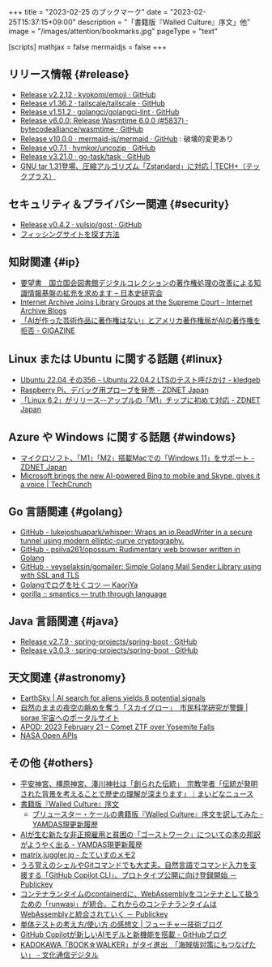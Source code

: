 +++
title = "2023-02-25 のブックマーク"
date =  "2023-02-25T15:37:15+09:00"
description = "「書籍版『Walled Culture』序文」他"
image = "/images/attention/bookmarks.jpg"
pageType = "text"

[scripts]
  mathjax = false
  mermaidjs = false
+++

## リリース情報 {#release}

- [Release v2.2.12 · kyokomi/emoji · GitHub](https://github.com/kyokomi/emoji/releases/tag/v2.2.12)
- [Release v1.36.2 · tailscale/tailscale · GitHub](https://github.com/tailscale/tailscale/releases/tag/v1.36.2)
- [Release v1.51.2 · golangci/golangci-lint · GitHub](https://github.com/golangci/golangci-lint/releases/tag/v1.51.2)
- [Release v6.0.0: Release Wasmtime 6.0.0 (#5837) · bytecodealliance/wasmtime · GitHub](https://github.com/bytecodealliance/wasmtime/releases/tag/v6.0.0)
- [Release v10.0.0 · mermaid-js/mermaid · GitHub](https://github.com/mermaid-js/mermaid/releases/tag/v10.0.0) : 破壊的変更あり
- [Release v0.7.1 · hymkor/uncozip · GitHub](https://github.com/hymkor/uncozip/releases/tag/v0.7.1)
- [Release v3.21.0 · go-task/task · GitHub](https://github.com/go-task/task/releases/tag/v3.21.0)
- [GNU tar 1.31登場、圧縮アルゴリズム「Zstandard」に対応 | TECH+（テックプラス）](https://news.mynavi.jp/techplus/article/20190110-754414/)

## セキュリティ＆プライバシー関連 {#security}

- [Release v0.4.2 · vulsio/gost · GitHub](https://github.com/vulsio/gost/releases/tag/v0.4.2)
- [フィッシングサイトを探す方法](https://zenn.dev/tatsui/articles/1dff8410b7bdd7)

## 知財関連 {#ip}

- [要望書　国立国会図書館デジタルコレクションの著作権処理の改善による知識情報基盤の拡充を求めます – 日本史研究会](https://www.nihonshiken.jp/%e8%a6%81%e6%9c%9b%e6%9b%b8%e3%80%80%e5%9b%bd%e7%ab%8b%e5%9b%bd%e4%bc%9a%e5%9b%b3%e6%9b%b8%e9%a4%a8%e3%83%87%e3%82%b8%e3%82%bf%e3%83%ab%e3%82%b3%e3%83%ac%e3%82%af%e3%82%b7%e3%83%a7%e3%83%b3%e3%81%ae/)
- [Internet Archive Joins Library Groups at the Supreme Court - Internet Archive Blogs](https://blog.archive.org/2023/02/21/internet-archive-joins-library-groups-at-the-supreme-court/)
- [「AIが作った芸術作品に著作権はない」とアメリカ著作権局がAIの著作権を拒否 - GIGAZINE](https://gigazine.net/news/20220222-copyright-ai-generated-art/)

## Linux または Ubuntu に関する話題 {#linux}

- [Ubuntu 22.04 その356 - Ubuntu 22.04.2 LTSのテスト呼びかけ - kledgeb](https://kledgeb.blogspot.com/2023/02/ubuntu-2204-356-ubuntu-22042-lts.html)
- [Raspberry Pi、デバッグ用プローブを発売 - ZDNET Japan](https://japan.zdnet.com/article/35200305/)
- [「Linux 6.2」がリリース--アップルの「M1」チップに初めて対応 - ZDNET Japan](https://japan.zdnet.com/article/35200369/)

## Azure や Windows に関する話題 {#windows}

- [マイクロソフト、「M1」「M2」搭載Macでの「Windows 11」をサポート - ZDNET Japan](https://japan.zdnet.com/article/35200248/)
- [Microsoft brings the new AI-powered Bing to mobile and Skype, gives it a voice | TechCrunch](https://techcrunch.com/2023/02/22/microsoft-brings-the-new-ai-powered-bing-to-mobile-and-skype/)

## Go 言語関連 {#golang}

- [GitHub - lukejoshuapark/whisper: Wraps an io.ReadWriter in a secure tunnel using modern elliptic-curve cryptography.](https://github.com/lukejoshuapark/whisper)
- [GitHub - psilva261/opossum: Rudimentary web browser written in Golang](https://github.com/psilva261/opossum)
- [GitHub - veyselaksin/gomailer: Simple Golang Mail Sender Library using with SSL and TLS](https://github.com/veyselaksin/gomailer)
- [Golangでログを吐くコツ — KaoriYa](https://www.kaoriya.net/blog/2018/12/16/)
- [gorilla :: smantics — truth through language](https://blog.smantic.dev/posts/gorilla/)

## Java  言語関連 {#java}

- [Release v2.7.9 · spring-projects/spring-boot · GitHub](https://github.com/spring-projects/spring-boot/releases/tag/v2.7.9)
- [Release v3.0.3 · spring-projects/spring-boot · GitHub](https://github.com/spring-projects/spring-boot/releases/tag/v3.0.3)

## 天文関連 {#astronomy}

- [EarthSky | AI search for aliens yields 8 potential signals](https://earthsky.org/space/ai-search-for-aliens-breakthrough-listen-seti-8-potential-signals/)
- [自然のままの夜空の眺めを奪う「スカイグロー」　市民科学研究が警鐘 | sorae 宇宙へのポータルサイト](https://sorae.info/astronomy/2023022x-skyglow.html)
- [APOD: 2023 February 21 – Comet ZTF over Yosemite Falls](https://apod.nasa.gov/apod/ap230221.html)
- [NASA Open APIs](https://api.nasa.gov/)

## その他 {#others}

- [平安神宮、橿原神宮、湊川神社は「創られた伝統」　宗教学者「伝統が発明された背景を考えることで歴史の理解が深まります」｜まいどなニュース](https://maidonanews.jp/article/14842857)
- [書籍版『Walled Culture』序文](https://www.yamdas.org/column/technique/walled_culture_forewordj.html)
  - [ブリュースター・ケールの書籍版『Walled Culture』序文を訳してみた - YAMDAS現更新履歴](https://yamdas.hatenablog.com/entry/20230220/walled_culture_foreword)
- [AIが生む新たな非正規雇用と貧困の「ゴーストワーク」についての本の邦訳がようやく出る - YAMDAS現更新履歴](https://yamdas.hatenablog.com/entry/20230220/ghost-work)
- [matrix.juggler.jp  - たていすのメモ2](https://tateisu.hatenablog.com/entry/2023/01/20/164203)
- [うろ覚えのシェルやGitコマンドでも大丈夫。自然言語でコマンド入力を支援する「GitHub Copilot CLI」、プロトタイプ公開に向け登録開始 － Publickey](https://www.publickey1.jp/blog/23/gitgithub_copilot_cli.html)
- [コンテナランタイムのcontainerdに、WebAssemblyをコンテナとして扱うための「runwasi」が統合。これからのコンテナランタイムはWebAssemblyと統合されていく － Publickey](https://www.publickey1.jp/blog/23/containerdwebassemblyrunwasiwebassembly.html)
- [単体テストの考え方/使い方 の感想文 | フューチャー技術ブログ](https://future-architect.github.io/articles/20230220a/)
- [GitHub Copilotが新しいAIモデルと新機能を搭載 - GitHubブログ](https://github.blog/jp/2023-02-21-github-copilot-now-has-a-better-ai-model-and-new-capabilities/)
- [KADOKAWA「BOOK☆WALKER」がタイ進出　「海賊版対策にもつなげたい」 - 文化通信デジタル](https://www.bunkanews.jp/article/317826/)
